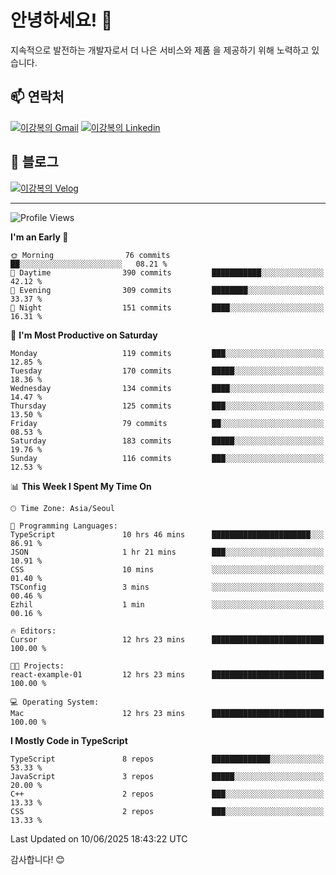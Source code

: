 # 안녕하세요! 👋

지속적으로 발전하는 개발자로서 더 나은 서비스와 제품
을 제공하기 위해 노력하고 있습니다.

## 📫 연락처
[![이강복의 Gmail](https://img.shields.io/badge/Gmail-D14836?style=for-the-badge&logo=gmail&logoColor=white)](mailto:pmmm114@gmail.com)
[![이강복의 Linkedin](https://img.shields.io/badge/LinkedIn-0077B5?style=for-the-badge&logo=linkedin&logoColor=white)](https://www.linkedin.com/in/lkb0297)

## 📝 블로그
[![이강복의 Velog](https://img.shields.io/badge/Velog-ffffff?style=for-the-badge&logo=velog)](https://velog.io/@pmmm114/posts)

---
<!--START_SECTION:waka-->
![Profile Views](http://img.shields.io/badge/Profile%20Views-24-blue)

**I'm an Early 🐤** 

```text
🌞 Morning                76 commits          ██░░░░░░░░░░░░░░░░░░░░░░░   08.21 % 
🌆 Daytime                390 commits         ███████████░░░░░░░░░░░░░░   42.12 % 
🌃 Evening                309 commits         ████████░░░░░░░░░░░░░░░░░   33.37 % 
🌙 Night                  151 commits         ████░░░░░░░░░░░░░░░░░░░░░   16.31 % 
```
📅 **I'm Most Productive on Saturday** 

```text
Monday                   119 commits         ███░░░░░░░░░░░░░░░░░░░░░░   12.85 % 
Tuesday                  170 commits         █████░░░░░░░░░░░░░░░░░░░░   18.36 % 
Wednesday                134 commits         ████░░░░░░░░░░░░░░░░░░░░░   14.47 % 
Thursday                 125 commits         ███░░░░░░░░░░░░░░░░░░░░░░   13.50 % 
Friday                   79 commits          ██░░░░░░░░░░░░░░░░░░░░░░░   08.53 % 
Saturday                 183 commits         █████░░░░░░░░░░░░░░░░░░░░   19.76 % 
Sunday                   116 commits         ███░░░░░░░░░░░░░░░░░░░░░░   12.53 % 
```


📊 **This Week I Spent My Time On** 

```text
🕑︎ Time Zone: Asia/Seoul

💬 Programming Languages: 
TypeScript               10 hrs 46 mins      ██████████████████████░░░   86.91 % 
JSON                     1 hr 21 mins        ███░░░░░░░░░░░░░░░░░░░░░░   10.91 % 
CSS                      10 mins             ░░░░░░░░░░░░░░░░░░░░░░░░░   01.40 % 
TSConfig                 3 mins              ░░░░░░░░░░░░░░░░░░░░░░░░░   00.46 % 
Ezhil                    1 min               ░░░░░░░░░░░░░░░░░░░░░░░░░   00.16 % 

🔥 Editors: 
Cursor                   12 hrs 23 mins      █████████████████████████   100.00 % 

🐱‍💻 Projects: 
react-example-01         12 hrs 23 mins      █████████████████████████   100.00 % 

💻 Operating System: 
Mac                      12 hrs 23 mins      █████████████████████████   100.00 % 
```

**I Mostly Code in TypeScript** 

```text
TypeScript               8 repos             █████████████░░░░░░░░░░░░   53.33 % 
JavaScript               3 repos             █████░░░░░░░░░░░░░░░░░░░░   20.00 % 
C++                      2 repos             ███░░░░░░░░░░░░░░░░░░░░░░   13.33 % 
CSS                      2 repos             ███░░░░░░░░░░░░░░░░░░░░░░   13.33 % 
```




 Last Updated on 10/06/2025 18:43:22 UTC
<!--END_SECTION:waka-->

감사합니다! 😊
